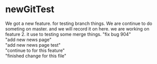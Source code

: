 # newGitTest

We got a new feature. for testing branch things.
We are continue to do someting on master.
and we will record it on here.
we are working on feature 2. it use to testing some merge things.
"fix bug 904"  
"add new news page"  
"add new news page test"  
"continue to for this feature"  
"finished change for this file"  
